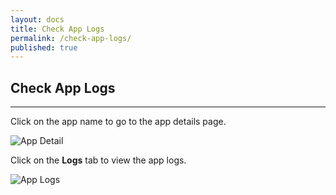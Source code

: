 ```yaml
---
layout: docs
title: Check App Logs
permalink: /check-app-logs/
published: true
---
```


## Check App Logs

---

Click on the app name to go to the app details page.

![App Detail](/img/check-app-logs/app-detail.png)

Click on the **Logs** tab to view the app logs.

![App Logs](/img/check-app-logs/app-logs.png)
